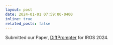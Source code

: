 ```yaml
---
layout: post
date: 2024-01-01 07:59:00-0400
inline: true
related_posts: false
---
```


Submitted our Paper, [DiffPrompter](https://diffprompter.github.io/) for IROS 2024.